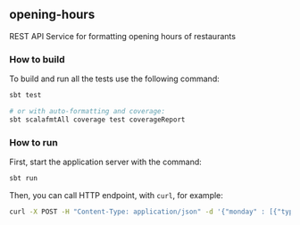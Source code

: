 
## opening-hours
REST API Service for formatting opening hours of restaurants

### How to build

To build and run all the tests use the following command:
```bash
sbt test

# or with auto-formatting and coverage:
sbt scalafmtAll coverage test coverageReport
```

### How to run

First, start the application server with the command:
```bash
sbt run
```

Then, you can call HTTP endpoint, with `curl`, for example:
```bash
curl -X POST -H "Content-Type: application/json" -d '{"monday" : [{"type" : "open","value" : 32400},{"type" : "close","value" : 72000}]}' 'http://localhost:8080/openinghours/format'
```
